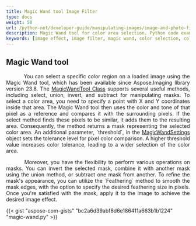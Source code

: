 ```yaml
---
title: Magic Wand tool Image Filter
type: docs
weight: 50
url: /python-net/developer-guide/manipulating-images/image-and-photo-filters/magic-wand-filter
description: Magic Wand tool for color area selection. Python code example provided.
keywords: [image effect, image filter, magic wand, color selection, color comparison, color tolerance, select mask, apply mask]
---
```


## Magic Wand tool

<p align='justify'>
&nbsp;&nbsp;&nbsp;&nbsp;&nbsp;&nbsp;&nbsp;&nbsp;
You can select a specific color region on a loaded image using the Magic Wand tool, which has been available since Aspose.Imaging library version 23.8. The <a href="https://reference.aspose.com/imaging/python-net/aspose.imaging.magicwand/magicwandtool/">MagicWandTool Class</a> supports several useful methods, including select, union, invert, and subtract for manipulating masks. To select a color area, you need to specify a point with X and Y coordinates inside that area. The Magic Wand tool then uses the color and tone of that pixel as a reference and compares it with the surrounding pixels. If the select method finds these pixels to be similar, it adds them to the resulting area. Consequently, the method returns a mask representing the selected color area. An additional parameter, `threshold`, in the <a href="https://reference.aspose.com/imaging/python-net/aspose.imaging.magicwand/magicwandsettings/">MagicWandSettings</a> object sets the tolerance level for pixel color comparison. A higher threshold value increases color tolerance, leading to a wider selection of the color area.
</p>

<p align='justify'>
&nbsp;&nbsp;&nbsp;&nbsp;&nbsp;&nbsp;&nbsp;&nbsp;
Moreover, you have the flexibility to perform various operations on masks. You can invert the selected mask, combine it with another mask using the union method, or subtract one mask from another. To refine the mask's appearance, you can utilize the `Feathering` method to smooth the mask edges, with the option to specify the desired feathering size in pixels. Once you're satisfied with the mask, apply it to the image to achieve the desired image effect.
</p>

{{< gist "aspose-com-gists" "bc2a6d39abf8d6e186411a663b1b1224" "magic-wand.py" >}}
